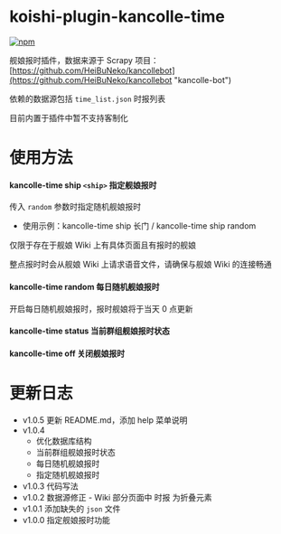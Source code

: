 # koishi-plugin-kancolle-time

[![npm](https://img.shields.io/npm/v/koishi-plugin-kancolle-time?style=flat-square)](https://www.npmjs.com/package/koishi-plugin-kancolle-time)

舰娘报时插件，数据来源于 Scrapy 项目：[https://github.com/HeiBuNeko/kancollebot](https://github.com/HeiBuNeko/kancollebot "kancolle-bot")

依赖的数据源包括 `time_list.json` 时报列表

目前内置于插件中暂不支持客制化

# 使用方法

#### kancolle-time ship `<ship>` 指定舰娘报时

传入 `random` 参数时指定随机舰娘报时

- 使用示例：kancolle-time ship 长门 / kancolle-time ship random

仅限于存在于舰娘 Wiki 上有具体页面且有报时的舰娘

整点报时时会从舰娘 Wiki 上请求语音文件，请确保与舰娘 Wiki 的连接畅通

#### kancolle-time random 每日随机舰娘报时

开启每日随机舰娘报时，报时舰娘将于当天 0 点更新

#### kancolle-time status 当前群组舰娘报时状态

#### kancolle-time off 关闭舰娘报时

# 更新日志

- v1.0.5 更新 README.md，添加 help 菜单说明
- v1.0.4
  - 优化数据库结构
  - 当前群组舰娘报时状态
  - 每日随机舰娘报时
  - 指定随机舰娘报时
- v1.0.3 代码写法
- v1.0.2 数据源修正 - Wiki 部分页面中 时报 为折叠元素
- v1.0.1 添加缺失的 `json` 文件
- v1.0.0 指定舰娘报时功能
